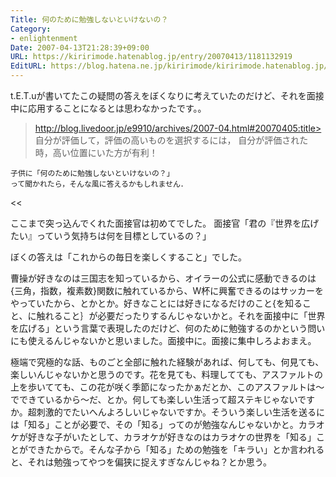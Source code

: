 ```yaml
---
Title: 何のために勉強しないといけないの？
Category:
- enlightenment
Date: 2007-04-13T21:28:39+09:00
URL: https://kiririmode.hatenablog.jp/entry/20070413/1181132919
EditURL: https://blog.hatena.ne.jp/kiririmode/kiririmode.hatenablog.jp/atom/entry/8454420450078217417
---
```


t.E.T.uが書いてたこの疑問の答えをぼくなりに考えていたのだけど、それを面接中に応用することになるとは思わなかったです。。
>http://blog.livedoor.jp/e9910/archives/2007-04.html#20070405:title>
    自分が評価して，評価の高いものを選択するには，
    自分が評価された時，高い位置にいた方が有利！

    子供に「何のために勉強しないといけないの？」
    って聞かれたら，そんな風に答えるかもしれません．
<<

ここまで突っ込んでくれた面接官は初めてでした。
面接官「君の『世界を広げたい』っていう気持ちは何を目標としているの？」


ぼくの答えは「これからの毎日を楽しくすること」でした。


曹操が好きなのは三国志を知っているから、オイラーの公式に感動できるのは{三角，指数，複素数}関数に触れているから、W杯に興奮できるのはサッカーをやっていたから、とかとか。好きなことには好きになるだけのこと{を知ること、に触れること｝が必要だったりするんじゃないかと。それを面接中に「世界を広げる」という言葉で表現したのだけど、何のために勉強するのかという問いにも使えるんじゃないかと思いました。面接中に。面接に集中しろよおまえ。


極端で究極的な話、ものごと全部に触れた経験があれば、何しても、何見ても、楽しいんじゃないかと思うのです。花を見ても、料理してても、アスファルトの上を歩いてても、この花が咲く季節になったかぁだとか、このアスファルトは〜でできているから〜だ、とか。何しても楽しい生活って超ステキじゃないですか。超刺激的でたいへんよろしいじゃないですか。そういう楽しい生活を送るには「知る」ことが必要で、その「知る」ってのが勉強なんじゃないかと。カラオケが好きな子がいたとして、カラオケが好きなのはカラオケの世界を「知る」ことができたからで。そんな子から「知る」ための勉強を「キラい」とか言われると、それは勉強ってやつを偏狭に捉えすぎなんじゃね？とか思う。
